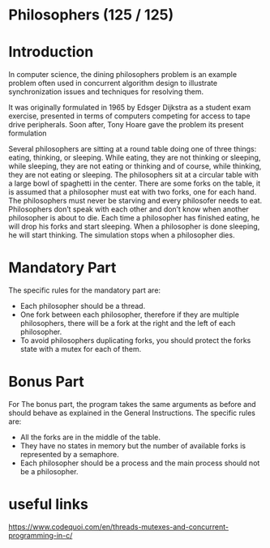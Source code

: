 # Philosophers (125 / 125)

# Introduction
In computer science, the dining philosophers problem is an example problem often used in concurrent algorithm design to illustrate synchronization issues and techniques for resolving them.

It was originally formulated in 1965 by Edsger Dijkstra as a student exam exercise, presented in terms of computers competing for access to tape drive peripherals. Soon after, Tony Hoare gave the problem its present formulation

Several philosophers are sitting at a round table doing one of three things: eating, thinking, or sleeping. While eating, they are not thinking or sleeping, while sleeping, they are not eating or thinking and of course, while thinking, they are not eating or sleeping. The philosophers sit at a circular table with a large bowl of spaghetti in the center. There are some forks on the table, it is assumed that a philosopher must eat with two forks, one for each hand. The philosophers must never be starving and every philosofer needs to eat. Philosophers don’t speak with each other and don’t know when another philosopher is about to die. Each time a philosopher has finished eating, he will drop his forks and start sleeping. When a philosopher is done sleeping, he will start thinking. The simulation stops when a philosopher dies.

# Mandatory Part
The specific rules for the mandatory part are:

- Each philosopher should be a thread.
- One fork between each philosopher, therefore if they are multiple philosophers, there will be a fork at the right and the left of each philosopher.
- To avoid philosophers duplicating forks, you should protect the forks state with a mutex for each of them.

# Bonus Part
For The bonus part, the program takes the same arguments as before and should behave as explained in the General Instructions. The specific rules are:

- All the forks are in the middle of the table.
- They have no states in memory but the number of available forks is represented by a semaphore.
- Each philosopher should be a process and the main process should not be a philosopher.

# useful links 
https://www.codequoi.com/en/threads-mutexes-and-concurrent-programming-in-c/
